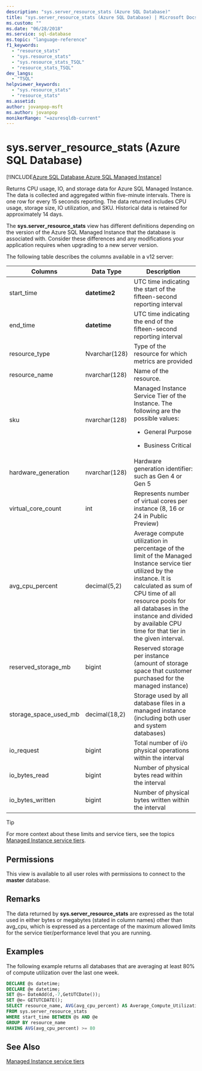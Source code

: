 ```yaml
---
description: "sys.server_resource_stats (Azure SQL Database)"
title: "sys.server_resource_stats (Azure SQL Database) | Microsoft Docs"
ms.custom: ""
ms.date: "06/28/2018"
ms.service: sql-database
ms.topic: "language-reference"
f1_keywords: 
  - "resource_stats"
  - "sys.resource_stats"
  - "sys.resource_stats_TSQL"
  - "resource_stats_TSQL"
dev_langs: 
  - "TSQL"
helpviewer_keywords: 
  - "sys.resource_stats"
  - "resource_stats"
ms.assetid: 
author: jovanpop-msft
ms.author: jovanpop
monikerRange: "=azuresqldb-current"
---
```

# sys.server_resource_stats (Azure SQL Database)
[!INCLUDE[Azure SQL Database Azure SQL Managed Instance](../../includes/applies-to-version/asdb-asdbmi.md)]

Returns CPU usage, IO, and storage data for Azure SQL Managed Instance. The data is collected and aggregated within five-minute intervals. There is one row for every 15 seconds reporting. The data returned includes CPU usage, storage size, IO utilization, and SKU. Historical data is retained for approximately 14 days.

The **sys.server_resource_stats** view has different definitions depending on the version of the Azure SQL Managed Instance that the database is associated with. Consider these differences and any modifications your application requires when upgrading to a new server version.
 
  
 The following table describes the columns available in a v12 server:  
  
|Columns|Data Type|Description|  
|----------------------------|---------------|-----------------|  
|start_time|**datetime2**|UTC time indicating the start of the fifteen-second reporting interval|  
|end_time|**datetime**|UTC time indicating the end of the fifteen-second reporting interval|
|resource_type|Nvarchar(128)|Type of the resource for which metrics are provided|
|resource_name|nvarchar(128)|Name of the resource.|
|sku|nvarchar(128)|Managed Instance Service Tier of the Instance. The following are the possible values: <br><ul><li>General Purpose</li></ul><ul><li>Business Critical</li></ul>|
|hardware_generation|nvarchar(128)|Hardware generation identifier: such as Gen 4 or Gen 5|
|virtual_core_count|int|Represents number of virtual cores per instance (8, 16 or 24 in Public Preview)|
|avg_cpu_percent|decimal(5,2)|Average compute utilization in percentage of the limit of the Managed Instance service tier utilized by the instance. It is calculated as sum of CPU time of all resource pools for all databases in the instance and divided by available CPU time for that tier in the given interval.|
|reserved_storage_mb|bigint|Reserved storage per instance (amount of storage space that customer purchased for the managed instance)|
|storage_space_used_mb|decimal(18,2)|Storage used by all database files in a managed instance (including both user and system databases)|
|io_request|bigint|Total number of i/o physical operations within the interval|
|io_bytes_read|bigint|Number of physical bytes read within the interval|
|io_bytes_written|bigint|Number of physical bytes written within the interval|

 
> [!TIP]  
>  For more context about these limits and service tiers, see the topics [Managed Instance service tiers](/azure/sql-database/sql-database-managed-instance#managed-instance-service-tiers).  
    
## Permissions  
 This view is available to all user roles with permissions to connect to the **master** database.  
  
## Remarks  
 The data returned by **sys.server_resource_stats** are expressed as the total used in either bytes or megabytes (stated in column names) other than avg_cpu, which is expressed as a percentage of the maximum allowed limits for the service tier/performance level that you are running.  
 
## Examples  
 The following example returns all databases that are averaging at least 80% of compute utilization over the last one week.  
  
```sql  
DECLARE @s datetime;  
DECLARE @e datetime;  
SET @s= DateAdd(d,-7,GetUTCDate());  
SET @e= GETUTCDATE();  
SELECT resource_name, AVG(avg_cpu_percent) AS Average_Compute_Utilization   
FROM sys.server_resource_stats   
WHERE start_time BETWEEN @s AND @e  
GROUP BY resource_name  
HAVING AVG(avg_cpu_percent) >= 80  
```  
    
## See Also  
 [Managed Instance service tiers](/azure/sql-database/sql-database-managed-instance#managed-instance-service-tiers)